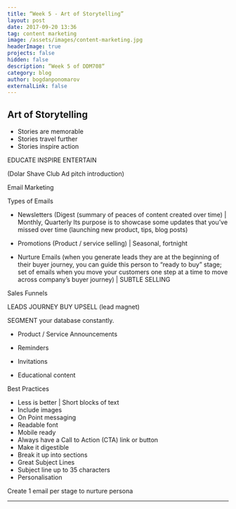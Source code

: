 ```yaml
---
title: “Week 5 - Art of Storytelling”
layout: post
date: 2017-09-20 13:36
tag: content marketing
image: /assets/images/content-marketing.jpg
headerImage: true
projects: false
hidden: false
description: “Week 5 of DDM708“
category: blog
author: bogdanponomarov
externalLink: false
---
```

## Art of Storytelling

* Stories are memorable
* Stories travel further
* Stories inspire action

EDUCATE
INSPIRE
ENTERTAIN

(Dolar Shave Club Ad pitch introduction)

Email Marketing

Types of Emails

* Newsletters (Digest (summary of peaces of content created over time) | Monthly, Quarterly
Its purpose is to showcase some updates that you’ve missed over time (launching new product, tips, blog posts)

* Promotions (Product / service selling) | Seasonal, fortnight

* Nurture Emails (when you generate leads they are at the beginning of their buyer journey, you can guide this person to “ready to buy” stage; set of emails when you move your customers one step at a time to move across company’s buyer journey) | SUBTLE SELLING

Sales Funnels

LEADS            JOURNEY            BUY            UPSELL
(lead magnet)

SEGMENT your database constantly.

* Product / Service Announcements

* Reminders

* Invitations

* Educational content

Best Practices

* Less is better | Short blocks of text
* Include images
* On Point messaging
* Readable font
* Mobile ready
* Always have a Call to Action (CTA) link or button
* Make it digestible
* Break it up into sections
* Great Subject Lines
* Subject line up to 35 characters
* Personalisation

Create 1 email per stage to nurture persona

---
